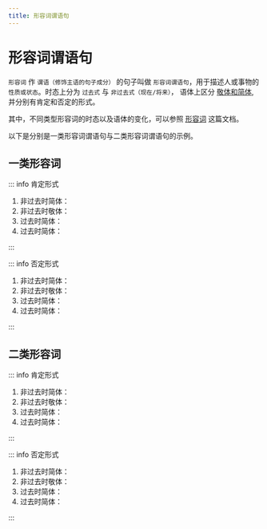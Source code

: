 ```yaml
---
title: 形容词谓语句
---
```


# 形容词谓语句

`形容词` 作 `谓语（修饰主语的句子成分）` 的句子叫做 `形容词谓语句`，用于描述人或事物的 `性质或状态`。时态上分为 `过去式` 与 `非过去式（现在/将来）`， 语体上区分 [敬体和简体](./1-4-2.md), 并分别有肯定和否定的形式。

<grammer-content sentence="形容词谓语句的接续形式为：**主语 + 形容词(谓语)**" />

其中，不同类型形容词的时态以及语体的变化，可以参照 [形容词](../adjective.md) 这篇文档。

以下是分别是一类形容词谓语句与二类形容词谓语句的示例。

## 一类形容词

<grammer-content sentence="以 [昨日/きのう]のテストは**[難/むずか]しい**です。 为例：" />

::: info 肯定形式

1. 非过去时简体：<grammer-content sentence="[昨日/きのう]のテストは**[難/むずか]しい**。" />
2. 非过去时敬体：<grammer-content sentence="[昨日/きのう]のテストは**[難/むずか]しいです**。" />
3. 过去时简体：<grammer-content sentence="[昨日/きのう]のテストは**[難/むずか]しかった**。" />
4. 过去时简体：<grammer-content sentence="[昨日/きのう]のテストは**[難/むずか]しかったです**。" />

:::

::: info 否定形式

1. 非过去时简体：<grammer-content sentence="[昨日/きのう]のテストは**[難/むずか]しくない**。" />
2. 非过去时敬体：<grammer-content sentence="[昨日/きのう]のテストは**[難/むずか]しくないです**。" />
3. 过去时简体：<grammer-content sentence="[昨日/きのう]のテストは**[難/むずか]しくなかった**。" />
4. 过去时简体：<grammer-content sentence="[昨日/きのう]のテストは**[難/むずか]しくなかったです**。" />

:::

## 二类形容词

<grammer-content sentence="以 [昨日/きのう]のテストは**[簡単/かんたん]**です。 为例：" />

::: info 肯定形式

1. 非过去时简体：<grammer-content sentence="[昨日/きのう]のテストは**[簡単/かんたん]だ**。" />
2. 非过去时敬体：<grammer-content sentence="[昨日/きのう]のテストは**[簡単/かんたん]です**。" />
3. 过去时简体：<grammer-content sentence="[昨日/きのう]のテストは**[簡単/かんたん]だった**。" />
4. 过去时简体：<grammer-content sentence="[昨日/きのう]のテストは**[簡単/かんたん]でした**。" />

:::

::: info 否定形式

1. 非过去时简体：<grammer-content sentence="[昨日/きのう]のテストは**[簡単/かんたん]ではない**。" />
2. 非过去时敬体：<grammer-content sentence="[昨日/きのう]のテストは**[簡単/かんたん]ではないです**。" />
3. 过去时简体：<grammer-content sentence="[昨日/きのう]のテストは**[簡単/かんたん]ではなかった**。" />
4. 过去时简体：<grammer-content sentence="[昨日/きのう]のテストは**[簡単/かんたん]ではなかったです**。" />

:::
